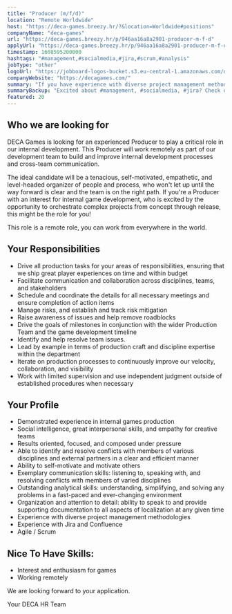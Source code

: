 ```yaml
---
title: "Producer (m/f/d)"
location: "Remote Worldwide"
host: "https://deca-games.breezy.hr/?&location=Worldwide#positions"
companyName: "deca-games"
url: "https://deca-games.breezy.hr/p/946aa16a8a2901-producer-m-f-d"
applyUrl: "https://deca-games.breezy.hr/p/946aa16a8a2901-producer-m-f-d/apply"
timestamp: 1608595200000
hashtags: "#management,#socialmedia,#jira,#scrum,#analysis"
jobType: "other"
logoUrl: "https://jobboard-logos-bucket.s3.eu-central-1.amazonaws.com/deca-games"
companyWebsite: "https://decagames.com/"
summary: "If you have experience with diverse project management methodologies, Deca-games is looking for someone with your knowledge."
summaryBackup: "Excited about #management, #socialmedia, #jira? Check out this job post!"
featured: 20
---
```


## Who we are looking for

DECA Games is looking for an experienced Producer to play a critical role in our internal development. This Producer will work remotely as part of our development team to build and improve internal development processes and cross-team communication.

The ideal candidate will be a tenacious, self-motivated, empathetic, and level-headed organizer of people and process, who won't let up until the way forward is clear and the team is on the right path. If you're a Producer with an interest for internal game development, who is excited by the opportunity to orchestrate complex projects from concept through release, this might be the role for you!

This role is a remote role, you can work from everywhere in the world.

## Your Responsibilities

*   Drive all production tasks for your areas of responsibilities, ensuring that we ship great player experiences on time and within budget
*   Facilitate communication and collaboration across disciplines, teams, and stakeholders
*   Schedule and coordinate the details for all necessary meetings and ensure completion of action items
*   Manage risks, and establish and track risk mitigation
*   Raise awareness of issues and help remove roadblocks
*   Drive the goals of milestones in conjunction with the wider Production Team and the game development timeline
*   Identify and help resolve team issues.
*   Lead by example in terms of production craft and discipline expertise within the department
*   Iterate on production processes to continuously improve our velocity, collaboration, and visibility
*   Work with limited supervision and use independent judgment outside of established procedures when necessary

## Your Profile

*   Demonstrated experience in internal games production
*   Social intelligence, great interpersonal skills, and empathy for creative teams
*   Results oriented, focused, and composed under pressure
*   Able to identify and resolve conflicts with members of various disciplines and external partners in a clear and efficient manner
*   Ability to self-motivate and motivate others
*   Exemplary communication skills: listening to, speaking with, and resolving conflicts with members of varied disciplines
*   Outstanding analytical skills: understanding, simplifying, and solving any problems in a fast-paced and ever-changing environment
*   Organization and attention to detail: ability to speak to and provide supporting documentation to all aspects of localization at any given time
*   Experience with diverse project management methodologies
*   Experience with Jira and Confluence
*   Agile / Scrum

## Nice To Have Skills:

*   Interest and enthusiasm for games
*   Working remotely

We are looking forward to your application.

Your DECA HR Team
